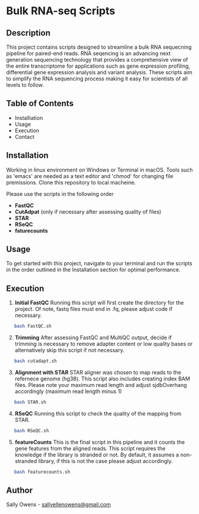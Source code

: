 # Bulk RNA-seq Scripts

## Description
This project contains scripts designed to streamline a bulk RNA sequecning pipeline for paired-end reads. 
RNA seqencing is an advancing next generation sequencing technology that provides a comprehensive view of the entire transcriptome for applications such as gene expression profiling, differential gene expression analysis and variant analysis. 
These scripts aim to simplify the RNA sequencing process making it easy for scientists of all levels to follow.

## Table of Contents
- Installiation
- Usage
- Execution
- Contact

## Installation
Working in linux environment on Windows or Terminal in macOS. Tools such as 'emacs' are needed as a text editor and 'chmod' for changing file premissions. Clone this repository to local macheine.

Please use the scripts in the following order
- **FastQC**
- **CutAdpat** (only if necessary after assessing quality of files)
- **STAR**
- **RSeQC**
- **faturecounts**

## Usage
To get started with this project, navigate to your terminal and run the scripts in the order outlined in the Installation section for optimal performance.

## Execution

 1. **Initial FastQC**
Running this script will first create the directory for the project.
Of note, fastq files must end in .fq, please adjust code if necessary.
```bash
   bash FastQC.sh
```

2. **Trimming**
After assessing FastQC and MultiQC output, decide if trimming is necessary to remove adapter content or low quality bases or alternatively skip this script if not necessary.
```bash
   bash cutadapt.sh
```

3. **Alignment with STAR**
STAR aligner was chosen to map reads to the refernece genome (hg38). This script also includes creating index BAM files.
Please note your maximum read length and adjust sjdbOverhang accordingly (maximum read length minus 1)
```bash
   bash STAR.sh
```

4. **RSeQC**
Running this script to check the quality of the mapping from STAR.
```bash
   bash RSeQC.sh
```

5. **featureCounts**
This is the final script in this pipeline and it counts the gene features from the aligned reads.
This script requires the knowledge if the library is stranded or not. By default, it assumes a non-stranded library, if this is not the case please adjust accordingly.
```bash
   bash featurecounts.sh
```

## Author
Sally Owens - sallyellenowens@gmail.com
